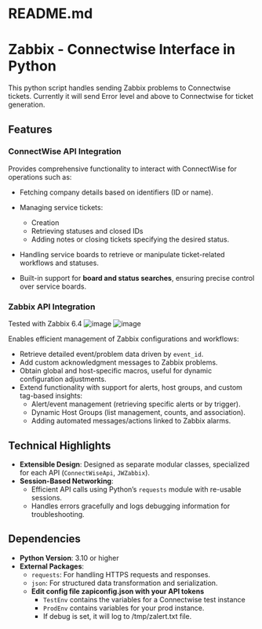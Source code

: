 # README.md
# Zabbix - Connectwise Interface in Python
This python script handles sending Zabbix problems to Connectwise tickets. Currently it will send Error level and above to Connectwise for ticket generation.

## Features

### **ConnectWise API Integration**
Provides comprehensive functionality to interact with ConnectWise for operations such as:
- Fetching company details based on identifiers (ID or name).
- Managing service tickets:
    - Creation
    - Retrieving statuses and closed IDs
    - Adding notes or closing tickets specifying the desired status.

- Handling service boards to retrieve or manipulate ticket-related workflows and statuses.
- Built-in support for **board and status searches**, ensuring precise control over service boards.

### **Zabbix API Integration**
Tested with Zabbix 6.4
![image](https://github.com/user-attachments/assets/0b22e41a-6814-478a-a17d-e1debf14c2d9)
![image](https://github.com/user-attachments/assets/756457a2-8a34-44c6-96ac-49f1280a659e)


Enables efficient management of Zabbix configurations and workflows:
- Retrieve detailed event/problem data driven by `event_id`.
- Add custom acknowledgment messages to Zabbix problems.
- Obtain global and host-specific macros, useful for dynamic configuration adjustments.
- Extend functionality with support for alerts, host groups, and custom tag-based insights:
    - Alert/event management (retrieving specific alerts or by trigger).
    - Dynamic Host Groups (list management, counts, and association).
    - Adding automated messages/actions linked to Zabbix alarms.


## Technical Highlights
- **Extensible Design**: Designed as separate modular classes, specialized for each API (`ConnectWiseApi`, `JWZabbix`).
- **Session-Based Networking**:
    - Efficient API calls using Python’s `requests` module with re-usable sessions.
    - Handles errors gracefully and logs debugging information for troubleshooting.

## Dependencies
- **Python Version**: 3.10 or higher
- **External Packages**:
    - `requests`: For handling HTTPS requests and responses.
    - `json`: For structured data transformation and serialization.
  - **Edit config file zapiconfig.json with your API tokens**
    - `TestEnv` contains the variables for a Connectwise test instance
    - `ProdEnv` contains variables for your prod instance.
    - If debug is set, it will log to /tmp/zalert.txt file.
